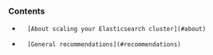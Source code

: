 


### Contents

*		[About scaling your Elasticsearch cluster](#about)
*		[General recommendations](#recommendations)

